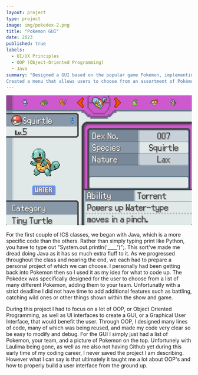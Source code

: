 ```yaml
---
layout: project
type: project
image: img/pokedex-2.png
title: "Pokemon GUI"
date: 2023
published: true
labels:
  - UI/UX Principles
  - OOP (Object-Oriented Programming) 
  - Java
summary: "Designed a GUI based on the popular game Pokémon, implementing the selection process of a Pokedex.
Created a menu that allows users to choose from an assortment of Pokémon, which are then added to their team"
---
```

<img class="img-fluid" src="../img/pokeselect.png">

For the first couple of ICS classes, we began with Java, which is a more specific code than the others. Rather than simply typing print like Python, you have to type out "System.out.println('____')";. This sort've made me dread doing Java as it has so much extra fluff to it. As we progressed throughout the class and nearing the end, we each had to prepare a personal project of which we can choose. I personally had been getting back into Pokemon then so I used it as my idea for what to code up. The Pokedex was specifically designed for the user to choose from a list of many different Pokemon, adding them to your team. Unfortunatly with a strict deadline I did not have time to add additional features such as battling, catching wild ones or other things shown within the show and game. 

During this project I had to focus on a lot of OOP, or Object Oriented Programming, as well as UI interfaces to create a GUI, or a Graphical User Interface, that would benefit the user. Through OOP, I designed many lines of code, many of which was being reused, and made my code very clear so be easy to modify and debug. For the GUI I simply just had a list of Pokemon, your team, and a picture of Pokemon on the top. Unfortunely with Laulima being gone, as well as me also not having Github yet during this early time of my coding career, I never saved the project I am describing. However what I can say is that ultimately it taught me a lot about OOP's and how to properly build a user interface from the ground up. 

